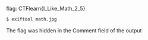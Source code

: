 flag: CTFlearn{I_Like_Math_2_5}

```bash
$ exiftool math.jpg
```

The flag was hidden in the Comment field of the output